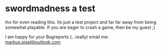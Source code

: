 swordmadness a test
=====================

thx for even reading this. 
Its just a test project and far far away from being somewhat playable. 
If you are eager to crash a game, then be my guest ;)

I am happy for your Bugreports (...really) email me: markus.pixel@outlook.com
